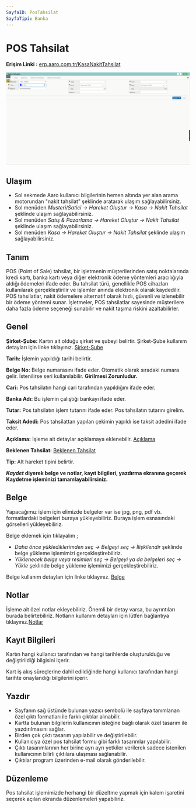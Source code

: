 ```yaml
---
SayfaID: PosTahsilat
SayfaTipi: Banka
---
```


# POS Tahsilat

**Erişim Linki :** [erp.aaro.com.tr/KasaNakitTahsilat](https://erp.aaro.com.tr/KasaNakitTahsilat)

[![Image](../TemelHareketler/nakittahsilat.png)](TemelHareketler)

## Ulaşım

- Sol sekmede Aaro kullanıcı bilgilerinin hemen altında yer alan arama motorundan "nakit tahsilat" şeklinde aratarak ulaşım sağlayabilirsiniz.
- Sol menüden *Musteri/Satici -> Hareket Oluştur -> Kasa -> Nakit Tahsilat* şeklinde ulaşım sağlayabilirsiniz. 
- Sol menüden *Satış & Pazarlama -> Hareket Oluştur -> Nakit Tahsilat* şeklinde ulaşım sağlayabilirsiniz. 
- Sol menüden *Kasa -> Hareket Oluştur -> Nakit Tahsilat* şeklinde ulaşım sağlayabilirsiniz. 

## Tanım

POS (Point of Sale) tahsilat, bir işletmenin müşterilerinden satış noktalarında kredi kartı, banka kartı veya diğer elektronik ödeme yöntemleri aracılığıyla aldığı ödemeleri ifade eder. 
Bu tahsilat türü, genellikle POS cihazları kullanılarak gerçekleştirilir ve işlemler anında elektronik olarak kaydedilir. 
POS tahsilatlar, nakit ödemelere alternatif olarak hızlı, güvenli ve izlenebilir bir ödeme yöntemi sunar. 
İşletmeler, POS tahsilatlar sayesinde müşterilere daha fazla ödeme seçeneği sunabilir ve nakit taşıma riskini azaltabilirler.

## Genel 

**Şirket-Şube:** Kartın ait olduğu şirket ve şubeyi belirtir. Şirket-Şube kullanım detayları için linke tıklayınız. [Şirket-Şube](../TemelOzellikler/SirketSubeKart.md)

**Tarih:** İşlemin yapıldığı tarihi belirtir.

**Belge No:** Belge numarasını ifade eder. Otomatik olarak sıradaki numara gelir. İstenilirse seri kullanılabilir.
**Girilmesi Zorunludur.**

**Cari:** Pos tahsilatın hangi cari tarafından yapıldığını ifade eder. 

**Banka Adı:** Bu işlemin çalıştığı bankayı ifade eder.

**Tutar:** Pos tahsilatın işlem tutarını ifade eder. Pos tahsilatın tutarını girelim.

**Taksit Adedi:** Pos tahsilattan yapılan çekimin yapıldı ise taksit adedini ifade eder.

**Açıklama:** İşleme ait detaylar açıklamaya eklenebilir. [Açıklama](../TemelOzellikler/Aciklama.md)

**Beklenen Tahsilat:** [Beklenen Tahsilat](../TemelOzellikler/BeklenenTahOd.md)

**Tip:** Alt hareket tipini belirtir.

***Kaydet* diyerek belge ve notlar, kayıt bilgileri, yazdırma ekranına geçerek Kaydetme işleminizi tamamlayabilirsiniz.**

## Belge

Yapacağımız işlem için elimizde belgeler var ise jpg, png, pdf vb. formatlardaki belgeleri buraya yükleyebiliriz.
Buraya işlem esnasındaki görselleri yükleyebiliriz.

Belge eklemek için tıklayalım ;

- *Daha önce yüklediklerimden seç -> Belgeyi seç
-> İlişkilendir* şeklinde belge yükleme işlemimizi gerçekleştirebiliriz.
- *Yüklenecek belge veya resimleri seç -> Belgeyi ya da
 belgeleri seç -> Yükle* şeklinde belge yükleme işlemimizi gerçekleştirebiliriz.

Belge kullanım detayları için linke tıklayınız. [Belge](../TemelOzellikler/Belgeler.md)

## Notlar 

İşleme ait özel notlar ekleyebiliriz. Önemli bir detay varsa, bu ayrıntıları burada belirtebiliriz. Notların kullanım detayları için lütfen bağlantıya tıklayınız.[Notlar](../TemelOzellikler/Notlar.md)

## Kayıt Bilgileri

Kartın hangi kullanıcı tarafından ve hangi tarihlerde oluşturulduğu ve değiştirildiği bilgisini içerir.

Kart iş akış süreçlerine dahil edildiğinde hangi kullanıcı tarafından hangi tarihte onaylandığı bilgilerini içerir. 

## Yazdır

- Sayfanın sağ üstünde bulunan yazıcı sembolü ile sayfaya tanımlanan özel çıktı formatları ile farklı çıktılar alınabilir. 
- Kartta bulunan bilgilerin kullanıcının isteğine bağlı olarak özel tasarım ile yazdırılmasını sağlar.
- Birden çok çıktı tasarım yapılabilir ve değiştirilebilir.
- Kullanıcıya özel pos tahsilat formu gibi farklı tasarımlar yapılabilir.
- Çıktı tasarımlarının her birine ayrı ayrı yetkiler verilerek sadece istenilen kullanıcının bilirli çıktılara ulaşması sağlanabilir.
- Çıktılar program üzerinden e-mail olarak gönderilebilir. 

## Düzenleme 

Pos tahsilat işlemimizde herhangi bir düzeltme yapmak için kalem işaretini seçerek açılan ekranda düzenlemeleri yapabiliriz.

